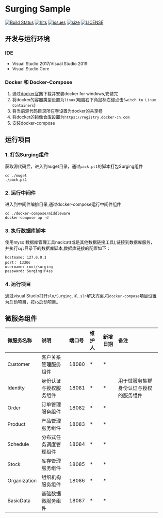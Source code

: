# Surging Sample

[![Build Status](https://api.travis-ci.com/liuhll/Surging.Sample.svg?branch=master)](https://travis-ci.com/liuhll/Surging.Sample) 
[![hits](http://hits.dwyl.io/liuhll/Surging.Sample.svg)](http://hits.dwyl.io/liuhll/Surging.Sample)
[![issues](https://img.shields.io/github/issues-raw/liuhll/Surging.Sample.svg?style=flat-square)](https://github.com/liuhll/Surging.Sample/issues)
[![size](https://img.shields.io/github/downloads/liuhll/Surging.Sample/total.svg)](https://codeload.github.com/liuhll/Surging.Sample/zip/master)
[![LICENSE](https://img.shields.io/github/license/liuhll/Surging.Sample.svg?style=flat-square)](https://raw.githubusercontent.com/liuhll/Surging.Sample/master/LICENSE)

## 开发与运行环境
### IDE
- Visual Studio 2017/Visual Studio 2019
- Visual Studio Core

### Docker 和 Docker-Compose
1. 通过[docker官网](https://hub.docker.com/editions/community/docker-ce-desktop-windows)下载并安装docker for windows,安装完
2. 将docker的容器类型设置为`linux`(电脑右下角鼠标右键点击`Switch to Linux Containers`)
3. 将当前源代码目录所在卷设置为docker的共享卷
4. 将docker的镜像仓库设置为`https://registry.docker-cn.com`
5. 安装docker-compose

## 运行项目

### 1. 打包Surging组件
获取源代码后，进入到nuget目录，通过`pack.ps1`的脚本打包Surging组件
```
cd ./nuget
./pack.ps1
```

### 2. 运行中间件
进入到中间件编排目录,通过docker-compose运行中间件组件
```
cd ./docker-compose/middleware
docker-compose up -d
```
### 3. 执行数据库脚本
使用mysql数据库管理工具nacicat(或是其他数据链接工具),链接到数据库服务，并执行`sql`目录下的数据库脚本,数据库链接的配置如下：
```
hostname: 127.0.0.1
port： 13306
username: root/surging
password: Surging!P4ss

```
### 4. 运行项目
通过visual Studio打开`sln/Surging.Hl.sln`解决方案,将`docker-compose`项目设置为启动项目，按`F5`启动项目。

## 微服务组件

| 微服务名称 | 说明 |  端口号 | 维护人  | 新增日期 | 备注  |
|:---------|:------|:-------|:------|:-------|:---------|
| Customer | 客户关系管理服务组件 | 18080 | * | * | |
| Identity | 身份认证与授权服务组件 | 18081 | * | * | 用于微服务集群身份认证与授权的服务组件 |
| Order | 订单管理服务组件 | 18082 | * | * |  |
| Product | 产品管理服务组件 | 18083 | * | * | |
| Schedule | 分布式任务调度管理组件 | 18084 | * | * | |
| Stock | 库存管理服务组件 | 18085 | * | * | |
| Organization | 组织机构服务组件 | 18086 | * | * | |
| BasicData | 基础数据微服务组件 | 18087 | * | * | |
